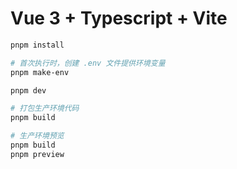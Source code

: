 # Vue 3 + Typescript + Vite

```sh
pnpm install

# 首次执行时，创建 .env 文件提供环境变量
pnpm make-env

pnpm dev

# 打包生产环境代码
pnpm build

# 生产环境预览
pnpm build
pnpm preview
```

